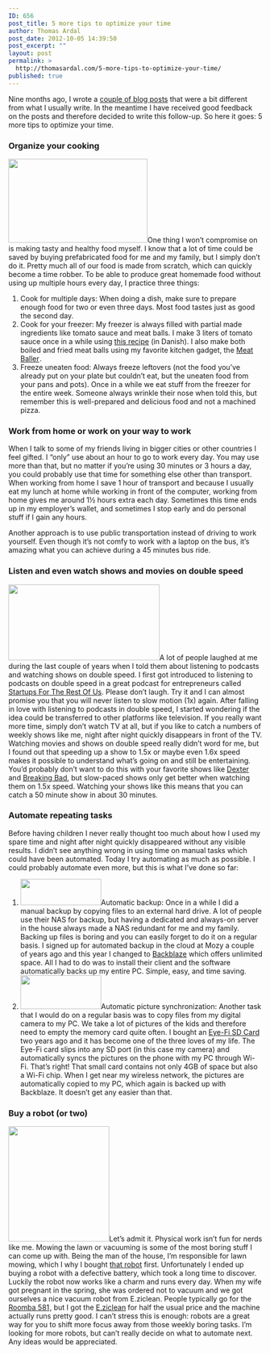 ```yaml
---
ID: 656
post_title: 5 more tips to optimize your time
author: Thomas Ardal
post_date: 2012-10-05 14:39:50
post_excerpt: ""
layout: post
permalink: >
  http://thomasardal.com/5-more-tips-to-optimize-your-time/
published: true
---
```

Nine months ago, I wrote a <a href="http://thomasardal.com/10-tips-to-optimize-your-time-part-12/">couple of blog posts</a> that were a bit different from what I usually write. In the meantime I have received good feedback on the posts and therefore decided to write this follow-up. So here it goes: 5 more tips to optimize your time.

<h3>Organize your cooking</h3>

<img class="alignright  wp-image-679" title="Muppet Chef" src="http://thomasardal.com/wp-content/uploads/2012/07/muppet-chef.jpg" alt="" width="276" height="166" />One thing I won’t compromise on is making tasty and healthy food myself. I know that a lot of time could be saved by buying prefabricated food for me and my family, but I simply don’t do it. Pretty much all of our food is made from scratch, which can quickly become a time robber. To be able to produce great homemade food without using up multiple hours every day, I practice three things:
<ol>
	<li>Cook for multiple days: When doing a dish, make sure to prepare enough food for two or even three days. Most food tastes just as good the second day.</li>
	<li>Cook for your freezer: My freezer is always filled with partial made ingredients like tomato sauce and meat balls. I make 3 liters of tomato sauce once in a while using <a href="http://www.verdensbedstetomatsovs.dk/tomatsovs-grundopskrift/" target="_blank">this recipe</a> (in Danish). I also make both boiled and fried meat balls using my favorite kitchen gadget, the <a href="http://www.amazon.com/gp/product/B0000CFTJB/ref=as_li_qf_sp_asin_tl?ie=UTF8&amp;camp=1789&amp;creative=9325&amp;creativeASIN=B0000CFTJB&amp;linkCode=as2&amp;tag=thomasardalco-20">Meat Baller</a><img style="border: none !important; margin: 0px !important;" src="http://www.assoc-amazon.com/e/ir?t=thomasardalco-20&amp;l=as2&amp;o=1&amp;a=B0000CFTJB" alt="" width="1" height="1" border="0" />.</li>
	<li>Freeze uneaten food: Always freeze leftovers (not the food you’ve already put on your plate but couldn’t eat, but the uneaten food from your pans and pots). Once in a while we eat stuff from the freezer for the entire week. Someone always wrinkle their nose when told this, but remember this is well-prepared and delicious food and not a machined pizza.</li>
</ol>

<h3>Work from home or work on your way to work</h3>

When I talk to some of my friends living in bigger cities or other countries I feel gifted. I “only” use about an hour to go to work every day. You may use more than that, but no matter if you’re using 30 minutes or 3 hours a day, you could probably use that time for something else other than transport. When working from home I save 1 hour of transport and because I usually eat my lunch at home while working in front of the computer, working from home gives me around 1½ hours extra each day. Sometimes this time ends up in my employer’s wallet, and sometimes I stop early and do personal stuff if I gain any hours.

Another approach is to use public transportation instead of driving to work yourself. Even though it’s not comfy to work with a laptop on the bus, it’s amazing what you can achieve during a 45 minutes bus ride.

<h3>Listen and even watch shows and movies on double speed</h3>

<img class="alignright size-full wp-image-715" title="1235047600_brucey_willis_fifth_element" src="http://thomasardal.com/wp-content/uploads/2012/07/1235047600_brucey_willis_fifth_element.gif" alt="" width="300" height="150" />A lot of people laughed at me during the last couple of years when I told them about listening to podcasts and watching shows on double speed. I first got introduced to listening to podcasts on double speed in a great podcast for entrepreneurs called <a href="http://www.startupsfortherestofus.com/" target="_blank">Startups For The Rest Of Us</a>. Please don’t laugh. Try it and I can almost promise you that you will never listen to slow motion (1x) again. After falling in love with listening to podcasts in double speed, I started wondering if the idea could be transferred to other platforms like television. If you really want more time, simply don’t watch TV at all, but if you like to catch a numbers of weekly shows like me, night after night quickly disappears in front of the TV. Watching movies and shows on double speed really didn’t word for me, but I found out that speeding up a show to 1.5x or maybe even 1.6x speed makes it possible to understand what’s going on and still be entertaining. You’d probably don’t want to do this with your favorite shows like <a href="http://www.imdb.com/title/tt0773262/" target="_blank">Dexter</a> and <a href="http://www.imdb.com/title/tt0903747/" target="_blank">Breaking Bad</a>, but slow-paced shows only get better when watching them on 1.5x speed. Watching your shows like this means that you can catch a 50 minute show in about 30 minutes.

<h3>Automate repeating tasks</h3>

Before having children I never really thought too much about how I used my spare time and night after night quickly disappeared without any visible results. I didn’t see anything wrong in using time on manual tasks which could have been automated. Today I try automating as much as possible. I could probably automate even more, but this is what I’ve done so far:

<ol>
	<li><img class="alignright" title="logo_backblaze" src="http://thomasardal.com/wp-content/uploads/2012/07/logo_backblaze.gif" alt="" width="160" height="52" />Automatic backup: Once in a while I did a manual backup by copying files to an external hard drive. A lot of people use their NAS for backup, but having a dedicated and always-on server in the house always made a NAS redundant for me and my family. Backing up files is boring and you can easily forget to do it on a regular basis. I signed up for automated backup in the cloud at Mozy a couple of years ago and this year I changed to <a href="http://www.backblaze.com/partner/af3612" target="_blank">Backblaze</a> which offers unlimited space. All I had to do was to install their client and the software automatically backs up my entire PC. Simple, easy, and time saving.</li>
	<li><img class="alignright size-full wp-image-721" title="eye-fi-logo" src="http://thomasardal.com/wp-content/uploads/2012/07/eye-fi-logo-rgb1.jpg" alt="" width="160" height="67" />Automatic picture synchronization: Another task that I would do on a regular basis was to copy files from my digital camera to my PC. We take a lot of pictures of the kids and therefore need to empty the memory card quite often. I bought an <a href="http://www.amazon.com/gp/product/B003DV4234/ref=as_li_tf_tl?ie=UTF8&amp;camp=1789&amp;creative=9325&amp;creativeASIN=B003DV4234&amp;linkCode=as2&amp;tag=thomasardalco-20">Eye-Fi SD Card</a><img style="border: none !important; margin: 0px !important;" src="http://www.assoc-amazon.com/e/ir?t=thomasardalco-20&amp;l=as2&amp;o=1&amp;a=B003DV4234" alt="" width="1" height="1" border="0" /> two years ago and it has become one of the three loves of my life. The Eye-Fi card slips into any SD port (in this case my camera) and automatically syncs the pictures on the phone with my PC through Wi-Fi. That’s right! That small card contains not only 4GB of space but also a Wi-Fi chip. When I get near my wireless network, the pictures are automatically copied to my PC, which again is backed up with Backblaze. It doesn’t get any easier than that.</li>
</ol>

<h3>Buy a robot (or two)</h3>

<img class="alignright size-full wp-image-717" title="David" src="http://thomasardal.com/wp-content/uploads/2012/07/david.png" alt="" width="200" height="228" />Let’s admit it. Physical work isn’t fun for nerds like me. Mowing the lawn or vacuuming is some of the most boring stuff I can come up with. Being the man of the house, I’m responsible for lawn mowing, which I why I bought <a href="http://www.wiperrobot.com/en/modello/blitz-xk" target="_blank">that robot</a> first. Unfortunately I ended up buying a robot with a defective battery, which took a long time to discover. Luckily the robot now works like a charm and runs every day. When my wife got pregnant in the spring, she was ordered not to vacuum and we got ourselves a nice vacuum robot from E.ziclean. People typically go for the <a href="http://www.amazon.com/gp/product/B0070YPQ94/ref=as_li_tf_tl?ie=UTF8&amp;camp=1789&amp;creative=9325&amp;creativeASIN=B0070YPQ94&amp;linkCode=as2&amp;tag=thomasardalco-20">Roomba 581</a><img style="border: none !important; margin: 0px !important;" src="http://www.assoc-amazon.com/e/ir?t=thomasardalco-20&amp;l=as2&amp;o=1&amp;a=B0070YPQ94" alt="" width="1" height="1" border="0" />, but I got the <a href="http://www.e-zicom.co.uk/vacuum-robot-e-ziclean-furtiv.html" target="_blank">E.ziclean</a> for half the usual price and the machine actually runs pretty good. I can’t stress this is enough: robots are a great way for you to shift more focus away from those weekly boring tasks. I’m looking for more robots, but can’t really decide on what to automate next. Any ideas would be appreciated.